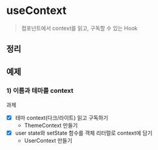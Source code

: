 # useContext
> 컴포넌트에서 context를 읽고, 구독할 수 있는 Hook

## 정리

## 예제
### 1) 이름과 테마를 context
과제
- [x] 테마 context(다크/라이트) 읽고 구독하기
  - ThemeContext 만들기
- [x] user state와 setState 함수를 객체 리터럴로 context에 담기
  - UserContext 만들기